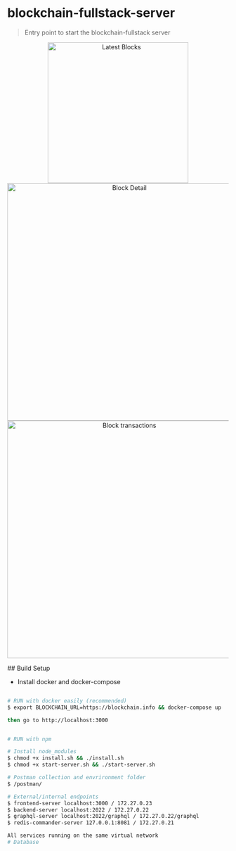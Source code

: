 # blockchain-fullstack-server

> Entry point to start the blockchain-fullstack server

<p align="center">
  <img src="https://awesomescreenshot.s3.amazonaws.com/image/1532933/24156874-0f4b99e234c52180baba5d056627869f.jpg?X-Amz-Algorithm=AWS4-HMAC-SHA256&X-Amz-Credential=AKIAJSCJQ2NM3XLFPVKA%2F20220316%2Fus-east-1%2Fs3%2Faws4_request&X-Amz-Date=20220316T102606Z&X-Amz-Expires=28800&X-Amz-SignedHeaders=host&X-Amz-Signature=6b790e7fc377e6e5f57e6d9054f98fd234109f2ccc04789d807cceb7e69ea878" width="320" alt="Latest Blocks" /> <br/>
  <img src="https://drive.google.com/file/d/1XXd6A4xZv22DxpmECTt-G7Iisg4a5G7C/view" width="540" alt="Block Detail" /> <br/>
  <img src="https://drive.google.com/file/d/1Ef5BK4lW5HsL6Gzl9Mzr_Do6E0mguQSQ/view" width="540" alt="Block transactions" /> <br/>
</p>
## Build Setup

- Install docker and docker-compose

``` bash

# RUN with docker easily (recommended)
$ export BLOCKCHAIN_URL=https://blockchain.info && docker-compose up

then go to http://localhost:3000


# RUN with npm

# Install node_modules
$ chmod +x install.sh && ./install.sh
$ chmod +x start-server.sh && ./start-server.sh

# Postman collection and envrironment folder
$ /postman/

# External/internal endpoints
$ frontend-server localhost:3000 / 172.27.0.23
$ backend-server localhost:2022 / 172.27.0.22
$ graphql-server localhost:2022/graphql / 172.27.0.22/graphql
$ redis-commander-server 127.0.0.1:8081 / 172.27.0.21

All services running on the same virtual network
# Database

